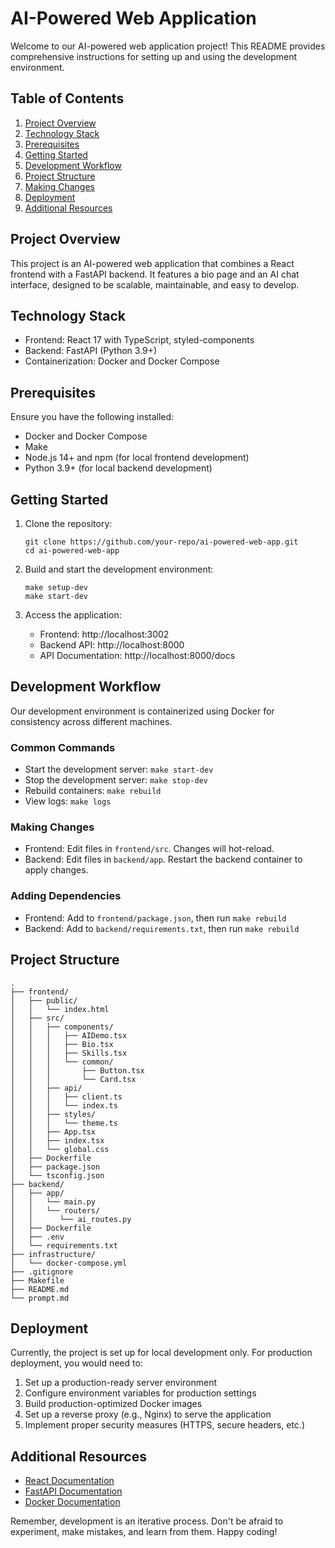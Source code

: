 # AI-Powered Web Application

Welcome to our AI-powered web application project! This README provides comprehensive instructions for setting up and using the development environment.

## Table of Contents

1. [Project Overview](#project-overview)
2. [Technology Stack](#technology-stack)
3. [Prerequisites](#prerequisites)
4. [Getting Started](#getting-started)
5. [Development Workflow](#development-workflow)
6. [Project Structure](#project-structure)
7. [Making Changes](#making-changes)
8. [Deployment](#deployment)
9. [Additional Resources](#additional-resources)

## Project Overview

This project is an AI-powered web application that combines a React frontend with a FastAPI backend. It features a bio page and an AI chat interface, designed to be scalable, maintainable, and easy to develop.

## Technology Stack

- Frontend: React 17 with TypeScript, styled-components
- Backend: FastAPI (Python 3.9+)
- Containerization: Docker and Docker Compose

## Prerequisites

Ensure you have the following installed:

- Docker and Docker Compose
- Make
- Node.js 14+ and npm (for local frontend development)
- Python 3.9+ (for local backend development)

## Getting Started

1. Clone the repository:
   ```
   git clone https://github.com/your-repo/ai-powered-web-app.git
   cd ai-powered-web-app
   ```

2. Build and start the development environment:
   ```
   make setup-dev
   make start-dev
   ```

3. Access the application:
   - Frontend: http://localhost:3002
   - Backend API: http://localhost:8000
   - API Documentation: http://localhost:8000/docs

## Development Workflow

Our development environment is containerized using Docker for consistency across different machines.

### Common Commands

- Start the development server: `make start-dev`
- Stop the development server: `make stop-dev`
- Rebuild containers: `make rebuild`
- View logs: `make logs`

### Making Changes

- Frontend: Edit files in `frontend/src`. Changes will hot-reload.
- Backend: Edit files in `backend/app`. Restart the backend container to apply changes.

### Adding Dependencies

- Frontend: Add to `frontend/package.json`, then run `make rebuild`
- Backend: Add to `backend/requirements.txt`, then run `make rebuild`

## Project Structure

```
.
├── frontend/
│   ├── public/
│   │   └── index.html
│   ├── src/
│   │   ├── components/
│   │   │   ├── AIDemo.tsx
│   │   │   ├── Bio.tsx
│   │   │   ├── Skills.tsx
│   │   │   └── common/
│   │   │       ├── Button.tsx
│   │   │       └── Card.tsx
│   │   ├── api/
│   │   │   ├── client.ts
│   │   │   └── index.ts
│   │   ├── styles/
│   │   │   └── theme.ts
│   │   ├── App.tsx
│   │   ├── index.tsx
│   │   └── global.css
│   ├── Dockerfile
│   ├── package.json
│   └── tsconfig.json
├── backend/
│   ├── app/
│   │   └── main.py
│   │   └── routers/
│   │      └── ai_routes.py
│   ├── Dockerfile
│   ├── .env
│   └── requirements.txt
├── infrastructure/
│   └── docker-compose.yml
├── .gitignore
├── Makefile
├── README.md
└── prompt.md
```

## Deployment

Currently, the project is set up for local development only. For production deployment, you would need to:

1. Set up a production-ready server environment
2. Configure environment variables for production settings
3. Build production-optimized Docker images
4. Set up a reverse proxy (e.g., Nginx) to serve the application
5. Implement proper security measures (HTTPS, secure headers, etc.)

## Additional Resources

- [React Documentation](https://reactjs.org/docs/getting-started.html)
- [FastAPI Documentation](https://fastapi.tiangolo.com/)
- [Docker Documentation](https://docs.docker.com/)

Remember, development is an iterative process. Don't be afraid to experiment, make mistakes, and learn from them. Happy coding!

